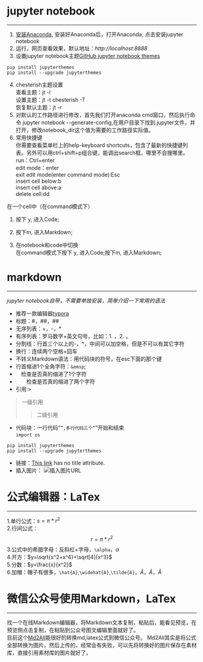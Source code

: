# jupyter notebook
---
1. [安装Anaconda](https://www.anaconda.com/), 安装好Anaconda后，打开Anaconda, 点击安装jupyter notebook
2. 运行，网页查看效果，默认地址：*http://localhost:8888*
3. 设置jupyter notebook主题[GitHub jupyter notebook themes](https://github.com/dunovank/jupyter-themes)  
```
pip install jupyterthemes
pip install --upgrade jupyterthemes
```
4. chesterish主题设置  
查看主题：jt -l  
设置主题：jt -t chesterish -T  
恢复默认主题：jt -r  
5. 对默认的工作路径进行修改，首先我们打开anaconda cmd窗口，然后执行命令 jupyter notebook --generate-config,在用户目录下找到.jupyter文件，并打开，修改notebook_dir这个值为需要的工作路径实际值。
6. 常用快捷键  
你需要查看菜单栏上的help-keyboard shortcuts，包含了最新的快捷键列表。另外可以用ctrl+shift+p组合键，能调出search框，哪里不会搜哪里。  
run：Ctrl+enter  
edit mode：enter  
exit edit mode(enter command mode):Esc  
insert cell below:b  
insert cell above:a  
delete cell:dd  

在一个cell中（在command模式下）

1. 按下 y, 进入Code;

2. 按下m, 进入Markdown;
7. 在notebook和code中切换  
在command模式下按下 y, 进入Code;按下m, 进入Markdown;  
# markdown  
---
*jupyter notebook自带，不需要单独安装，简单介绍一下常用的语法*  
+ 推荐一款编辑器[typora](https://www.typora.io/#)  
+ 标题：#，##，##
+ 无序列表：+，-，*
+ 有序列表：罗马数字+英文句号，比如：1. ，2. ，
+ 分割线：行首三个以上的-，*，中间可以加空格，但是不可以有其它字符
+ 换行：连续两个空格+回车  
+ 不转义Markdown语法：用代码块的符号，在esc下面的那个键  
+ 行首缩进1个全角字符：`&emsp`;  
+ &emsp;检查是否真的缩进了1个字符  
+ &emsp;&emsp;检查是否真的缩进了两个字符  
+ 引用:>
>一级引用
>>二级引用  

+ 代码块：一行代码“`”,多行代码三个“`”开始和结束  
`import os`  
```
pip install jupyterthemes
pip install --upgrade jupyterthemes
```
+ 链接：[This link](http://example.NET/) has no title attribute.
+ 插入图片：
![插入图片URL]() 
# 公式编辑器：LaTex  
---
1.单行公式：$s=\pi*r^2$   
2.行间公式：$$r=\pi*r^2$$
3.公式中的希腊字母：反斜杠+字母，`\alpha`，$\alpha$  
4.开方：$y=\sqrt{x^2+x^4}+\sqrt[4]{x^3}$  
5.分数：$y=\frac{x}{x^2}$  
6.加帽：帽子有很多，`\hat{A}`,`\widehat{A}`,`\tilde{A}`，$\hat{A}$，$\widehat{A}$，$\tilde{A}$  
# 微信公众号使用Markdown，LaTex
---
找一个在线Markdown编辑器，将Markdown文本复制，粘贴后，能看见预览，在预览侧点击复制，在粘贴到公众号图文编辑里面就好了。  
目前这个[Md2All](http://md.aclickall.com/)能很好的转换md,latex公式到微信公众号。
Md2All其实是将公式全部转换为图片，然后上传的，经常会有失败，可以先将转换好的图片保存在素材库，直接引用素材库的图片就好了。


